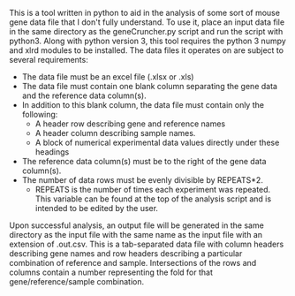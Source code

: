 This is a tool written in python to aid in the analysis of some sort of mouse gene data file that I don't fully understand.
To use it, place an input data file in the same directory as the geneCruncher.py script and run the script with python3. Along with python version 3, this tool requires the python 3 numpy and xlrd modules to be installed.
The data files it operates on are subject to several requirements:
* The data file must be an excel file (.xlsx or .xls)
* The data file must contain one blank column separating the gene data and the reference data column(s).
* In addition to this blank column, the data file must contain only the following:
  * A header row describing gene and reference names
  * A header column describing sample names.
  * A block of numerical experimental data values directly under these headings
* The reference data column(s) must be to the right of the gene data column(s).
* The number of data rows must be evenly divisible by REPEATS*2.
  * REPEATS is the number of times each experiment was repeated. This variable can be found at the top of the analysis script and is intended to be edited by the user.

Upon successful analysis, an output file will be generated in the same directory as the input file with the same name as the input file with an extension of .out.csv. This is a tab-separated data file with column headers describing gene names and row headers describing a particular combination of reference and sample. Intersections of the rows and columns contain a number representing the fold for that gene/reference/sample combination.
